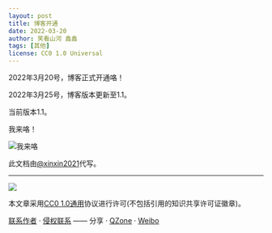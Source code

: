 ```yaml
---
layout: post
title: 博客开通
date: 2022-03-20
author: 笑看山河 鑫鑫
tags: [其他]
license: CC0 1.0 Universal
---
```


2022年3月20号，博客正式开通咯！

2022年3月25号，博客版本更新至1.1。

当前版本1.1。

我来咯！

<!-- more -->

![我来咯](https://user-images.githubusercontent.com/82391092/159161994-50d6388c-2b39-48fe-80c4-85b5b26da543.png)

此文档由[@xinxin2021](https://github.com/xinxin2021)代写。

---

[![](https://licensebuttons.net/l/zero/1.0/88x31.png)](https://creativecommons.org/publicdomain/zero/1.0/deed.zh)

本文章采用[CC0 1.0通用](https://creativecommons.org/publicdomain/zero/1.0/deed.zh)协议进行许可(不包括引用的知识共享许可证徽章)。

[联系作者](mailto:email@xilong.tk) · [侵权联系](mailto:tort@xilong.tk) —— 分享 · [QZone](https://sns.qzone.qq.com/cgi-bin/qzshare/cgi_qzshare_onekey?url=https%3A%2F%2Fblog.xilong.tk%2Fhello%2F&title=%E5%8D%9A%E5%AE%A2%E5%BC%80%E9%80%9A&site=%E7%AC%91%E7%9C%8B%E5%B1%B1%E6%B2%B3%E7%9A%84%E5%8D%9A%E5%AE%A2) · [Weibo](https://service.weibo.com/share/share.php?url=https%3A%2F%2Fblog.xilong.tk%2Fhello%2F&count=1&title=%E5%8D%9A%E5%AE%A2%E5%BC%80%E9%80%9A&language=zh_cn)
